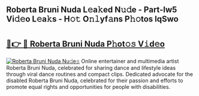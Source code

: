 ## Roberta Bruni Nuda L𝚎a𝚔ed N𝚞𝚍e - Part-Iw5 Vi𝚍𝚎o L𝚎a𝚔s - H𝚘𝚝 O𝚗𝚕yf𝚊ns P𝚑𝚘tos lqSwo

# <h2><a href="http://kf2d26.oniu.top/?m=Roberta+Bruni+Nuda">🔗👉 🔴 Roberta Bruni Nuda P𝚑ot𝚘𝚜 V𝚒d𝚎o</a></h2>

[![Roberta Bruni Nuda Nu𝚍e𝚜](https://i.imgur.com/0qMVB7G.gif)](http://kf2d26.oniu.top/?m=Roberta+Bruni+Nuda)
Online entertainer and multimedia artist Roberta Bruni Nuda, celebrated for sharing dance and lifestyle ideas through viral dance routines and compact clips. Dedicated advocate for the disabled Roberta Bruni Nuda, celebrated for their passion and efforts to promote equal rights and opportunities for people with disabilities.  
